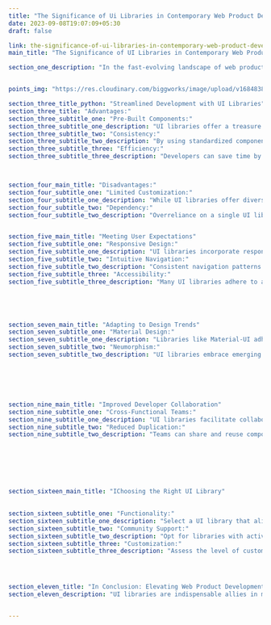 ```yaml
---
title: "The Significance of Ui Libraries in Contemporary Web Product Development"
date: 2023-09-08T19:07:09+05:30
draft: false

link: the-significance-of-ui-libraries-in-contemporary-web-product-development
main_title: "The Significance of UI Libraries in Contemporary Web Product Development"

section_one_description: "In the fast-evolving landscape of web product development, UI libraries have emerged as indispensable tools that shape the efficiency, consistency, and user experience of modern web applications. This article explores the pivotal role UI libraries play in current trends, emphasizing their importance in streamlining development processes and fostering superior user interactions."


points_img: "https://res.cloudinary.com/biggworks/image/upload/v1684838348/Group_11544_lwrsg0.png"

section_three_title_python: "Streamlined Development with UI Libraries"
section_three_title: "Advantages:"
section_three_subtitle_one: "Pre-Built Components:"
section_three_subtitle_one_description: "UI libraries offer a treasure trove of pre-designed and tested components that accelerate development."
section_three_subtitle_two: "Consistency:"
section_three_subtitle_two_description: "By using standardized components, UI libraries ensure a cohesive and uniform design language."
section_three_subtitle_three: "Efficiency:"
section_three_subtitle_three_description: "Developers can save time by leveraging existing UI elements, focusing on unique features."



section_four_main_title: "Disadvantages:"
section_four_subtitle_one: "Limited Customization:"
section_four_subtitle_one_description: "While UI libraries offer diverse components, excessive customization might be limited."
section_four_subtitle_two: "Dependency:"
section_four_subtitle_two_description: "Overreliance on a single UI library might hinder adaptability to changing design trends."


section_five_main_title: "Meeting User Expectations"
section_five_subtitle_one: "Responsive Design:"
section_five_subtitle_one_description: "UI libraries incorporate responsive components, ensuring a seamless experience across devices."
section_five_subtitle_two: "Intuitive Navigation:"
section_five_subtitle_two_description: "Consistent navigation patterns within UI libraries enhance user understanding and engagement."
section_five_subtitle_three: "Accessibility:"
section_five_subtitle_three_description: "Many UI libraries adhere to accessibility guidelines, catering to users with disabilities."





section_seven_main_title: "Adapting to Design Trends"
section_seven_subtitle_one: "Material Design:"
section_seven_subtitle_one_description: "Libraries like Material-UI adhere to Google's Material Design principles, staying current with modern aesthetics."
section_seven_subtitle_two: "Neumorphism:"
section_seven_subtitle_two_description: "UI libraries embrace emerging trends like neumorphism, enabling developers to stay visually relevant."






section_nine_main_title: "Improved Developer Collaboration"
section_nine_subtitle_one: "Cross-Functional Teams:"
section_nine_subtitle_one_description: "UI libraries facilitate collaboration between designers and developers, bridging design and implementation."
section_nine_subtitle_two: "Reduced Duplication:"
section_nine_subtitle_two_description: "Teams can share and reuse components, minimizing redundant design and development efforts."







section_sixteen_main_title: "IChoosing the Right UI Library"
   

section_sixteen_subtitle_one: "Functionality:"
section_sixteen_subtitle_one_description: "Select a UI library that aligns with your project's features and requirements."
section_sixteen_subtitle_two: "Community Support:"
section_sixteen_subtitle_two_description: "Opt for libraries with active communities, ensuring timely updates and issue resolutions."
section_sixteen_subtitle_three: "Customization:"
section_sixteen_subtitle_three_description: "Assess the level of customization a UI library allows, catering to your unique design needs."




section_eleven_title: "In Conclusion: Elevating Web Product Development"
section_eleven_description: "UI libraries are indispensable allies in modern web product development, enabling developers to build efficient, visually appealing, and user-friendly applications. By embracing the advantages of pre-built components, consistent design language, and adherence to evolving design trends, UI libraries empower developers to streamline their workflows and deliver web products that not only meet but exceed user expectations. In the dynamic world of web development, UI libraries stand as essential tools that bridge creativity with practicality, driving superior user experiences."


---
```



